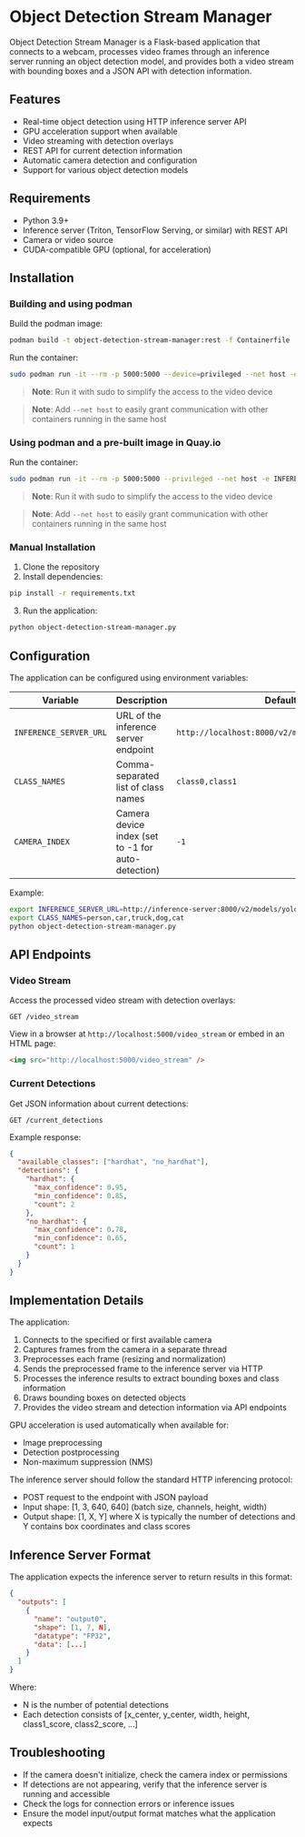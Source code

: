 # Object Detection Stream Manager

Object Detection Stream Manager is a Flask-based application that connects to a webcam, processes video frames through an inference server running an object detection model, and provides both a video stream with bounding boxes and a JSON API with detection information.

## Features

- Real-time object detection using HTTP inference server API
- GPU acceleration support when available
- Video streaming with detection overlays
- REST API for current detection information
- Automatic camera detection and configuration
- Support for various object detection models

## Requirements

- Python 3.9+
- Inference server (Triton, TensorFlow Serving, or similar) with REST API
- Camera or video source
- CUDA-compatible GPU (optional, for acceleration)

## Installation

### Building and using podman

Build the podman image:

```bash
podman build -t object-detection-stream-manager:rest -f Containerfile .
```

Run the container:

```bash
sudo podman run -it --rm -p 5000:5000 --device=privileged --net host -e INFERENCE_SERVER_URL=http://localhost:8000/v2/models/hardhat/infer -e CLASS_NAMES=hardhat,no_hardhat object-detection-stream-manager:rest
```

> **Note**: Run it with sudo to simplify the access to the video device

> **Note**: Add `--net host` to easily grant communication with other containers running in the same host

### Using podman and a pre-built image in Quay.io

Run the container:

```bash
sudo podman run -it --rm -p 5000:5000 --privileged --net host -e INFERENCE_SERVER_URL=http://localhost:8000/v2/models/hardhat/infer -e CLASS_NAMES=hardhat,no_hardhat quay.io/luisarizmendi/object-detection-stream-manager:rest
```

> **Note**: Run it with sudo to simplify the access to the video device

> **Note**: Add `--net host` to easily grant communication with other containers running in the same host

### Manual Installation

1. Clone the repository
2. Install dependencies:

```bash
pip install -r requirements.txt
```

3. Run the application:

```bash
python object-detection-stream-manager.py
```

## Configuration

The application can be configured using environment variables:

| Variable | Description | Default |
|----------|-------------|---------|
| `INFERENCE_SERVER_URL` | URL of the inference server endpoint | `http://localhost:8000/v2/models/hardhat/infer` |
| `CLASS_NAMES` | Comma-separated list of class names | `class0,class1` |
| `CAMERA_INDEX` | Camera device index (set to -1 for auto-detection) | `-1` |

Example:

```bash
export INFERENCE_SERVER_URL=http://inference-server:8000/v2/models/yolov8/infer
export CLASS_NAMES=person,car,truck,dog,cat
python object-detection-stream-manager.py
```

## API Endpoints

### Video Stream

Access the processed video stream with detection overlays:

```
GET /video_stream
```

View in a browser at `http://localhost:5000/video_stream` or embed in an HTML page:

```html
<img src="http://localhost:5000/video_stream" />
```

### Current Detections

Get JSON information about current detections:

```
GET /current_detections
```

Example response:

```json
{
  "available_classes": ["hardhat", "no_hardhat"],
  "detections": {
    "hardhat": {
      "max_confidence": 0.95,
      "min_confidence": 0.85,
      "count": 2
    },
    "no_hardhat": {
      "max_confidence": 0.78,
      "min_confidence": 0.65,
      "count": 1
    }
  }
}
```

## Implementation Details

The application:

1. Connects to the specified or first available camera
2. Captures frames from the camera in a separate thread
3. Preprocesses each frame (resizing and normalization)
4. Sends the preprocessed frame to the inference server via HTTP
5. Processes the inference results to extract bounding boxes and class information
6. Draws bounding boxes on detected objects
7. Provides the video stream and detection information via API endpoints

GPU acceleration is used automatically when available for:
- Image preprocessing
- Detection postprocessing
- Non-maximum suppression (NMS)

The inference server should follow the standard HTTP inferencing protocol:
- POST request to the endpoint with JSON payload
- Input shape: [1, 3, 640, 640] (batch size, channels, height, width)
- Output shape: [1, X, Y] where X is typically the number of detections and Y contains box coordinates and class scores

## Inference Server Format

The application expects the inference server to return results in this format:

```json
{
  "outputs": [
    {
      "name": "output0",
      "shape": [1, 7, N],
      "datatype": "FP32",
      "data": [...]
    }
  ]
}
```

Where:
- N is the number of potential detections
- Each detection consists of [x_center, y_center, width, height, class1_score, class2_score, ...]

## Troubleshooting

- If the camera doesn't initialize, check the camera index or permissions
- If detections are not appearing, verify that the inference server is running and accessible
- Check the logs for connection errors or inference issues
- Ensure the model input/output format matches what the application expects

